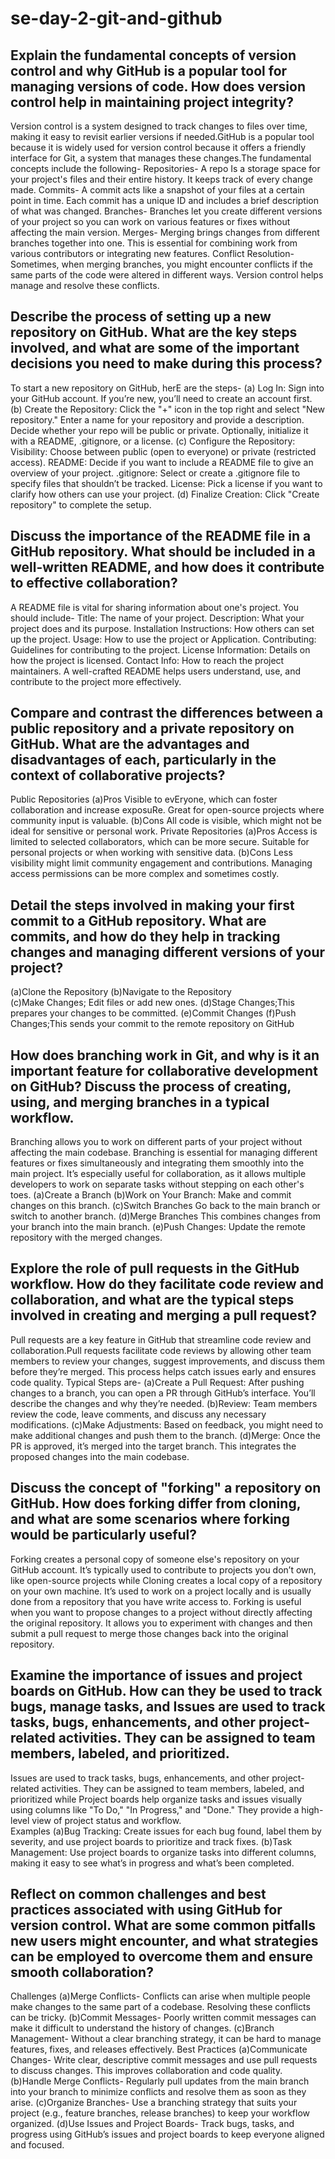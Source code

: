 # se-day-2-git-and-github
## Explain the fundamental concepts of version control and why GitHub is a popular tool for managing versions of code. How does version control help in maintaining project integrity?
Version control is a system designed to track changes to files over time, making it easy to revisit earlier versions if needed.GitHub is a popular tool because it is widely used for version control because it offers a friendly interface for Git, a system that manages these changes.The fundamental concepts include the following-
   Repositories- A repo Is a storage space for your project's files and their entire history. It keeps track of every change made.
    Commits- A commit acts like a snapshot of your files at a certain point in time. Each commit has a unique ID and includes a brief description of what was changed.
    Branches- Branches let you create different versions of your project so you can work on various features or fixes without affecting the main version.
    Merges- Merging brings changes from different branches together into one. This is essential for combining work from various contributors or integrating new features.
    Conflict Resolution- Sometimes, when merging branches, you might encounter conflicts if the same parts of the code were altered in different ways. Version control helps manage and resolve these conflicts.
## Describe the process of setting up a new repository on GitHub. What are the key steps involved, and what are some of the important decisions you need to make during this process?
To start a new repository on GitHub, herE are the steps-
   (a) Log In: Sign into your GitHub account. If you’re new, you’ll need to create an account first.
   (b)  Create the Repository:
        Click the "+" icon in the top right and select "New repository."
        Enter a name for your repository and provide a description.
        Decide whether your repo will be public or private.
        Optionally, initialize it with a README, .gitignore, or a license.
   (c) Configure the Repository:
        Visibility: Choose between public (open to everyone) or private (restricted access).
        README: Decide if you want to include a README file to give an overview of your project.
        .gitignore: Select or create a .gitignore file to specify files that shouldn’t be tracked.
        License: Pick a license if you want to clarify how others can use your project.
  (d) Finalize Creation: Click "Create repository" to complete the setup.
## Discuss the importance of the README file in a GitHub repository. What should be included in a well-written README, and how does it contribute to effective collaboration?
A README file is vital for sharing information about one's project. You should include-
    Title: The name of your project.
    Description: What your project does and its purpose.
    Installation Instructions: How others can set up the project.
    Usage: How to use the project or Application.
    Contributing: Guidelines for contributing to the project.
    License Information: Details on how the project is licensed.
    Contact Info: How to reach the project maintainers.
A well-crafted README helps users understand, use, and contribute to the project more effectively.
## Compare and contrast the differences between a public repository and a private repository on GitHub. What are the advantages and disadvantages of each, particularly in the context of collaborative projects?
Public Repositories
   (a)Pros
        Visible to evEryone, which can foster collaboration and increase exposuRe.
        Great for open-source projects where community input is valuable.
   (b)Cons
        All code is visible, which might not be ideal for sensitive or personal work.
Private Repositories
    (a)Pros
        Access is limited to selected collaborators, which can be more secure.
        Suitable for personal projects or when working with sensitive data.
    (b)Cons
        Less visibility might limit community engagement and contributions.
        Managing access permissions can be more complex and sometimes costly.
## Detail the steps involved in making your first commit to a GitHub repository. What are commits, and how do they help in tracking changes and managing different versions of your project?
(a)Clone the Repository
(b)Navigate to the Repository  
(c)Make Changes; Edit files or add new ones.
(d)Stage Changes;This prepares your changes to be committed.
(e)Commit Changes 
(f)Push Changes;This sends your commit to the remote repository on GitHub
## How does branching work in Git, and why is it an important feature for collaborative development on GitHub? Discuss the process of creating, using, and merging branches in a typical workflow.
Branching allows you to work on different parts of your project without affecting the main codebase. 
Branching is essential for managing different features or fixes simultaneously and integrating them smoothly into the main project. It’s especially useful for collaboration, as it allows multiple developers to work on separate tasks without stepping on each other's toes.
(a)Create a Branch
(b)Work on Your Branch: Make and commit changes on this branch.
(c)Switch Branches
Go back to the main branch or switch to another branch.
(d)Merge Branches
This combines changes from your branch into the main branch.
(e)Push Changes:
Update the remote repository with the merged changes.
## Explore the role of pull requests in the GitHub workflow. How do they facilitate code review and collaboration, and what are the typical steps involved in creating and merging a pull request?
Pull requests are a key feature in GitHub that streamline code review and collaboration.Pull requests facilitate code reviews by allowing other team members to review your changes, suggest improvements, and discuss them before they’re merged. This process helps catch issues early and ensures code quality.
Typical Steps are-
    (a)Create a Pull Request: After pushing changes to a branch, you can open a PR through GitHub’s interface. You’ll describe the changes and why they’re needed.
    (b)Review: Team members review the code, leave comments, and discuss any necessary modifications.
    (c)Make Adjustments: Based on feedback, you might need to make additional changes and push them to the branch.
    (d)Merge: Once the PR is approved, it’s merged into the target branch. This integrates the proposed changes into the main codebase.
## Discuss the concept of "forking" a repository on GitHub. How does forking differ from cloning, and what are some scenarios where forking would be particularly useful?
Forking creates a personal copy of someone else's repository on your GitHub account. It’s typically used to contribute to projects you don’t own, like open-source projects while Cloning creates a local copy of a repository on your own machine. It’s used to work on a project locally and is usually done from a repository that you have write access to.
Forking is useful when you want to propose changes to a project without directly affecting the original repository. It allows you to experiment with changes and then submit a pull request to merge those changes back into the original repository.
## Examine the importance of issues and project boards on GitHub. How can they be used to track bugs, manage tasks, and Issues are used to track tasks, bugs, enhancements, and other project-related activities. They can be assigned to team members, labeled, and prioritized.
Issues are used to track tasks, bugs, enhancements, and other project-related activities. They can be assigned to team members, labeled, and prioritized while Project boards help organize tasks and issues visually using columns like "To Do," "In Progress," and "Done." They provide a high-level view of project status and workflow.       
Examples
    (a)Bug Tracking: Create issues for each bug found, label them by severity, and use project boards to prioritize and track fixes.
    (b)Task Management: Use project boards to organize tasks into different columns, making it easy to see what’s in progress and what’s been completed.
## Reflect on common challenges and best practices associated with using GitHub for version control. What are some common pitfalls new users might encounter, and what strategies can be employed to overcome them and ensure smooth collaboration?
Challenges
    (a)Merge Conflicts- Conflicts can arise when multiple people make changes to the same part of a codebase. Resolving these conflicts can be tricky.
    (b)Commit Messages- Poorly written commit messages can make it difficult to understand the history of changes.
    (c)Branch Management- Without a clear branching strategy, it can be hard to manage features, fixes, and releases 
    effectively.
Best Practices
     (a)Communicate Changes- Write clear, descriptive commit messages and use pull requests to discuss changes. This improves collaboration and code quality.
     (b)Handle Merge Conflicts- Regularly pull updates from the main branch into your branch to minimize conflicts and resolve them as soon as they arise.
     (c)Organize Branches- Use a branching strategy that suits your project (e.g., feature branches, release branches) to keep your workflow organized.
     (d)Use Issues and Project Boards- Track bugs, tasks, and progress using GitHub’s issues and project boards to keep everyone aligned and focused.
